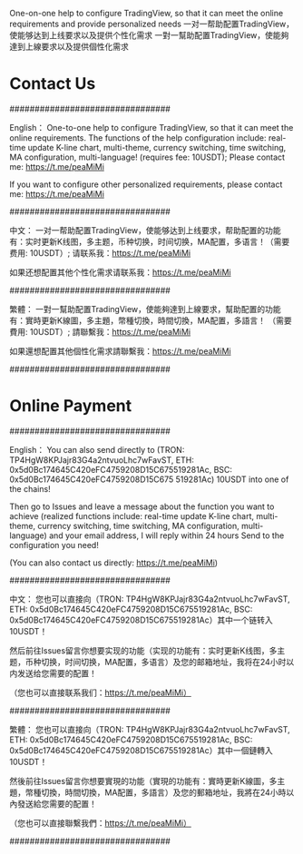 One-on-one help to configure TradingView, so that it can meet the online requirements and provide personalized needs
一对一帮助配置TradingView，使能够达到上线要求以及提供个性化需求
一對一幫助配置TradingView，使能夠達到上線要求以及提供個性化需求

# Contact Us

################################


English：
One-to-one help to configure TradingView, so that it can meet the online requirements. The functions of the help configuration include: real-time update K-line chart, multi-theme, currency switching, time switching, MA configuration, multi-language! (requires fee: 10USDT);
Please contact me: https://t.me/peaMiMi

If you want to configure other personalized requirements, please contact me: https://t.me/peaMiMi


################################


中文：
一对一帮助配置TradingView，使能够达到上线要求，帮助配置的功能有：实时更新K线图，多主题，币种切换，时间切换，MA配置，多语言！（需要费用: 10USDT）;
请联系我：https://t.me/peaMiMi

如果还想配置其他个性化需求请联系我：https://t.me/peaMiMi


################################


繁體：
一對一幫助配置TradingView，使能夠達到上線要求，幫助配置的功能有：實時更新K線圖，多主題，幣種切換，時間切換，MA配置，多語言！ （需要費用: 10USDT）;
請聯繫我：https://t.me/peaMiMi

如果還想配置其他個性化需求請聯繫我：https://t.me/peaMiMi


################################


# Online Payment
################################

English：
You can also send directly to (TRON: TP4HgW8KPJajr83G4a2ntvuoLhc7wFavST, ETH: 0x5d0Bc174645C420eFC4759208D15C675519281Ac, BSC: 0x5d0Bc174645C420eFC4759208D15C675 519281Ac) 10USDT into one of the chains!

Then go to Issues and leave a message about the function you want to achieve (realized functions include: real-time update K-line chart, multi-theme, currency switching, time switching, MA configuration, multi-language) and your email address, I will reply within 24 hours Send to the configuration you need!

(You can also contact us directly: https://t.me/peaMiMi)

################################


中文：
您也可以直接向（TRON: TP4HgW8KPJajr83G4a2ntvuoLhc7wFavST, ETH: 0x5d0Bc174645C420eFC4759208D15C675519281Ac, BSC: 0x5d0Bc174645C420eFC4759208D15C675519281Ac）其中一个链转入 10USDT！

然后前往Issues留言你想要实现的功能（实现的功能有：实时更新K线图，多主题，币种切换，时间切换，MA配置，多语言）及您的邮箱地址，我将在24小时以内发送给您需要的配置！

（您也可以直接联系我们：https://t.me/peaMiMi）


################################


繁體：
您也可以直接向（TRON: TP4HgW8KPJajr83G4a2ntvuoLhc7wFavST, ETH: 0x5d0Bc174645C420eFC4759208D15C675519281Ac, BSC: 0x5d0Bc174645C420eFC4759208D15C675519281Ac）其中一個鏈轉入 10USDT！

然後前往Issues留言你想要實現的功能（實現的功能有：實時更新K線圖，多主題，幣種切換，時間切換，MA配置，多語言）及您的郵箱地址，我將在24小時以內發送給您需要的配置！

（您也可以直接聯繫我們：https://t.me/peaMiMi）


################################

